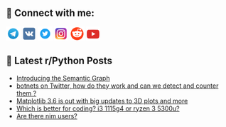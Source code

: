 ## 🔎 Connect with me:
[<img src="https://github.com/bullbesh/bullbesh/blob/main/images/Telegram.png" width="32" height="32" />](https://t.me/bullbesh)
[<img src="https://github.com/bullbesh/bullbesh/blob/main/images/VK.png" width="32" height="32" />](https://vk.com/bullbesh)
[<img src="https://github.com/bullbesh/bullbesh/blob/main/images/Twitter.png" width="32" height="32" />](https://twitter.com/bullbesh1)
[<img src="https://github.com/bullbesh/bullbesh/blob/main/images/Instagram.png" width="32" height="32" />](https://www.instagram.com/bullbesh)
[<img src="https://github.com/bullbesh/bullbesh/blob/main/images/Reddit.png" width="32" height="32" />](https://www.reddit.com/user/bullbesh)
[<img src="https://github.com/bullbesh/bullbesh/blob/main/images/YouTube.png" width="32" height="32" />](https://www.youtube.com/channel/UCtfjRs6uzgq5mfm8S06WTcg)

## 📕 Latest r/Python Posts
<!-- BLOG-POST-LIST:START -->
- [Introducing the Semantic Graph](https://www.reddit.com/r/Python/comments/xfz8s2/introducing_the_semantic_graph/)
- [botnets on Twitter, how do they work and can we detect and counter them ?](https://www.reddit.com/r/Python/comments/xfyh5u/botnets_on_twitter_how_do_they_work_and_can_we/)
- [Matplotlib 3.6 is out with big updates to 3D plots and more](https://www.reddit.com/r/Python/comments/xfy2gf/matplotlib_36_is_out_with_big_updates_to_3d_plots/)
- [Which is better for coding? i3 1115g4 or ryzen 3 5300u?](https://www.reddit.com/r/Python/comments/xfu6ee/which_is_better_for_coding_i3_1115g4_or_ryzen_3/)
- [Are there nim users?](https://www.reddit.com/r/Python/comments/xftsad/are_there_nim_users/)
<!-- BLOG-POST-LIST:END -->
